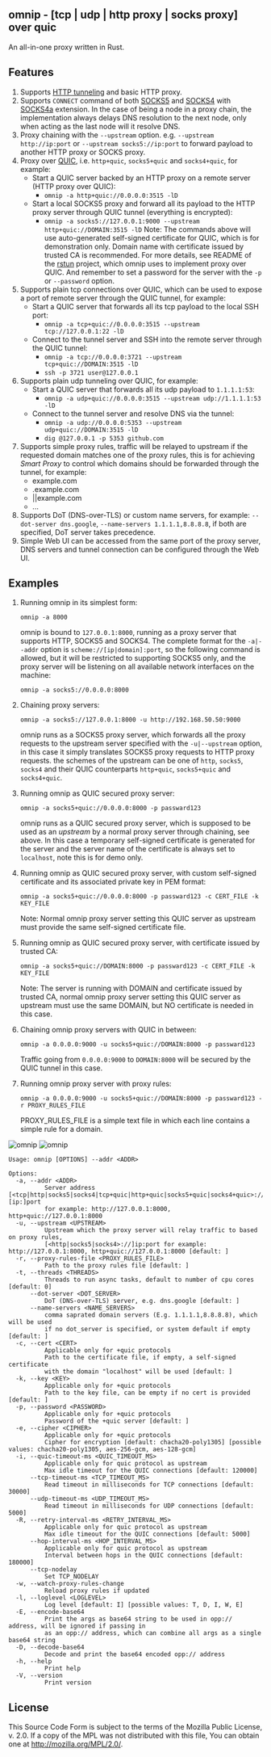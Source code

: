 omnip - [tcp | udp | http proxy | socks proxy] over quic
--------

An all-in-one proxy written in Rust.

Features
--------

1. Supports [HTTP tunneling](https://en.wikipedia.org/wiki/HTTP_tunnel) and basic HTTP proxy.
2. Supports `CONNECT` command of both [SOCKS5](https://www.rfc-editor.org/rfc/rfc1928) and [SOCKS4](https://www.openssh.com/txt/socks4.protocol) with [SOCKS4a](https://www.openssh.com/txt/socks4a.protocol) extension. In the case of being a node in a proxy chain, the implementation always delays DNS resolution to the next node, only when acting as the last node will it resolve DNS.
3. Proxy chaining with the `--upstream` option. e.g. `--upstream http://ip:port` or `--upstream socks5://ip:port` to forward payload to another HTTP proxy or SOCKS proxy.
4. Proxy over [QUIC](https://quicwg.org/), i.e. `http+quic`, `socks5+quic` and `socks4+quic`, for example:
    * Start a QUIC server backed by an HTTP proxy on a remote server (HTTP proxy over QUIC):
      * `omnip -a http+quic://0.0.0.0:3515 -lD`
    * Start a local SOCKS5 proxy and forward all its payload to the HTTP proxy server through QUIC tunnel (everything is encrypted):
      * `omnip -a socks5://127.0.0.1:9000 --upstream http+quic://DOMAIN:3515 -lD`
    Note: The commands above will use auto-generated self-signed certificate for QUIC, which is for demonstration only. Domain name with certificate issued by trusted CA is recommended. For more details, see README of the [rstun](https://github.com/neevek/rstun) project, which omnip uses to implement proxy over QUIC. And remember to set a password for the server with the `-p` or `--password` option.
5. Supports plain tcp connections over QUIC, which can be used to expose a port of remote server through the QUIC tunnel, for example:
    * Start a QUIC server that forwards all its tcp payload to the local SSH port:
      * `omnip -a tcp+quic://0.0.0.0:3515 --upstream tcp://127.0.0.1:22 -lD`
    * Connect to the tunnel server and SSH into the remote server through the QUIC tunnel:
      * `omnip -a tcp://0.0.0.0:3721 --upstream tcp+quic://DOMAIN:3515 -lD`
      * `ssh -p 3721 user@127.0.0.1`
6. Supports plain udp tunneling over QUIC, for example:
    * Start a QUIC server that forwards all its udp payload to `1.1.1.1:53`:
      * `omnip -a udp+quic://0.0.0.0:3515 --upstream udp://1.1.1.1:53 -lD`
    * Connect to the tunnel server and resolve DNS via the tunnel:
      * `omnip -a udp://0.0.0.0:5353 --upstream udp+quic://DOMAIN:3515 -lD`
      * `dig @127.0.0.1 -p 5353 github.com`
7. Supports simple proxy rules, traffic will be relayed to upstream if the requested domain matches one of the proxy rules, this is for achieving *Smart Proxy* to control which domains should be forwarded through the tunnel, for example:
    * example.com
    * .example.com
    * ||example.com
    * ...
8. Supports DoT (DNS-over-TLS) or custom name servers, for example: `--dot-server dns.google`, `--name-servers 1.1.1.1,8.8.8.8`, if both are specified, DoT server takes precedence.
9. Simple Web UI can be accessed from the same port of the proxy server, DNS servers and tunnel connection can be configured through the Web UI.

Examples
--------

1. Running omnip in its simplest form:

    ```
    omnip -a 8000
    ```

    omnip is bound to `127.0.0.1:8000`, running as a proxy server that supports HTTP, SOCKS5 and SOCKS4. The complete format for the `-a|--addr` option is `scheme://[ip|domain]:port`, so the following command is allowed, but it will be restricted to supporting SOCKS5 only, and the proxy server will be listening on all available network interfaces on the machine:

    ```
    omnip -a socks5://0.0.0.0:8000
    ```

2. Chaining proxy servers:

    `omnip -a socks5://127.0.0.1:8000 -u http://192.168.50.50:9000`

    omnip runs as a SOCKS5 proxy server, which forwards all the proxy requests to the upstream server specified with the `-u|--upstream` option, in this case it simply translates SOCKS5 proxy requests to HTTP proxy requests. the schemes of the upstream can be one of `http`, `socks5`, `socks4` and their QUIC counterparts `http+quic`, `socks5+quic` and `socks4+quic`.

3. Running omnip as QUIC secured proxy server:

    `omnip -a socks5+quic://0.0.0.0:8000 -p passward123`

    omnip runs as a QUIC secured proxy server, which is supposed to be used as an *upstream* by a normal proxy server through chaining, see above. In this case a temporary self-signed certificate is generated for the server and the server name of the certificate is always set to `localhost`, note this is for demo only.

4. Running omnip as QUIC secured proxy server, with custom self-signed certificate and its associated private key in PEM format:

    `omnip -a socks5+quic://0.0.0.0:8000 -p passward123 -c CERT_FILE -k KEY_FILE`

    Note: Normal omnip proxy server setting this QUIC server as upstream must provide the same self-signed certificate file.

5. Running omnip as QUIC secured proxy server, with certificate issued by trusted CA:

    `omnip -a socks5+quic://DOMAIN:8000 -p passward123 -c CERT_FILE -k KEY_FILE`

    Note: The server is running with DOMAIN and certificate issued by trusted CA, normal omnip proxy server setting this QUIC server as upstream must use the same DOMAIN, but NO certificate is needed in this case.

6. Chaining omnip proxy servers with QUIC in between:

    `omnip -a 0.0.0.0:9000 -u socks5+quic://DOMAIN:8000 -p passward123`

    Traffic going from `0.0.0.0:9000` to `DOMAIN:8000` will be secured by the QUIC tunnel in this case.

7. Running omnip proxy server with proxy rules:

    `omnip -a 0.0.0.0:9000 -u socks5+quic://DOMAIN:8000 -p passward123 -r PROXY_RULES_FILE`

    PROXY_RULES_FILE is a simple text file in which each line contains a simple rule for a domain.


![omnip](https://github.com/neevek/omnip/raw/master/omnip1.jpg)
![omnip](https://github.com/neevek/omnip/raw/master/omnip2.jpg)

```
Usage: omnip [OPTIONS] --addr <ADDR>

Options:
  -a, --addr <ADDR>
          Server address [<tcp|http|socks5|socks4|tcp+quic|http+quic|socks5+quic|socks4+quic>://][ip:]port
          for example: http://127.0.0.1:8000, http+quic://127.0.0.1:8000
  -u, --upstream <UPSTREAM>
          Upstream which the proxy server will relay traffic to based on proxy rules,
          [<http|socks5|socks4>://]ip:port for example: http://127.0.0.1:8000, http+quic://127.0.0.1:8000 [default: ]
  -r, --proxy-rules-file <PROXY_RULES_FILE>
          Path to the proxy rules file [default: ]
  -t, --threads <THREADS>
          Threads to run async tasks, default to number of cpu cores [default: 0]
      --dot-server <DOT_SERVER>
          DoT (DNS-over-TLS) server, e.g. dns.google [default: ]
      --name-servers <NAME_SERVERS>
          comma saprated domain servers (E.g. 1.1.1.1,8.8.8.8), which will be used
          if no dot_server is specified, or system default if empty [default: ]
  -c, --cert <CERT>
          Applicable only for +quic protocols
          Path to the certificate file, if empty, a self-signed certificate
          with the domain "localhost" will be used [default: ]
  -k, --key <KEY>
          Applicable only for +quic protocols
          Path to the key file, can be empty if no cert is provided [default: ]
  -p, --password <PASSWORD>
          Applicable only for +quic protocols
          Password of the +quic server [default: ]
  -e, --cipher <CIPHER>
          Applicable only for +quic protocols
          Cipher for encryption [default: chacha20-poly1305] [possible values: chacha20-poly1305, aes-256-gcm, aes-128-gcm]
  -i, --quic-timeout-ms <QUIC_TIMEOUT_MS>
          Applicable only for quic protocol as upstream
          Max idle timeout for the QUIC connections [default: 120000]
      --tcp-timeout-ms <TCP_TIMEOUT_MS>
          Read timeout in milliseconds for TCP connections [default: 30000]
      --udp-timeout-ms <UDP_TIMEOUT_MS>
          Read timeout in milliseconds for UDP connections [default: 5000]
  -R, --retry-interval-ms <RETRY_INTERVAL_MS>
          Applicable only for quic protocol as upstream
          Max idle timeout for the QUIC connections [default: 5000]
      --hop-interval-ms <HOP_INTERVAL_MS>
          Applicable only for quic protocol as upstream
          Interval between hops in the QUIC connections [default: 180000]
      --tcp-nodelay
          Set TCP_NODELAY
  -w, --watch-proxy-rules-change
          Reload proxy rules if updated
  -l, --loglevel <LOGLEVEL>
          Log level [default: I] [possible values: T, D, I, W, E]
  -E, --encode-base64
          Print the args as base64 string to be used in opp:// address, will be ignored if passing in
          as an opp:// address, which can combine all args as a single base64 string
  -D, --decode-base64
          Decode and print the base64 encoded opp:// address
  -h, --help
          Print help
  -V, --version
          Print version
```

License
-------

This Source Code Form is subject to the terms of the Mozilla Public
License, v. 2.0. If a copy of the MPL was not distributed with this
file, You can obtain one at http://mozilla.org/MPL/2.0/.
